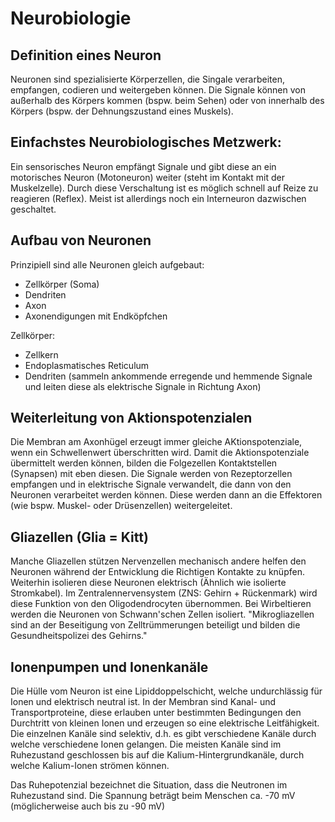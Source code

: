 # Neurobiologie


## Definition eines Neuron

Neuronen sind spezialisierte Körperzellen, die Singale verarbeiten, empfangen, codieren und  weitergeben können.
Die Signale können von außerhalb des Körpers kommen (bspw. beim Sehen) oder von innerhalb des Körpers (bspw. der Dehnungszustand eines Muskels).


## Einfachstes Neurobiologisches Metzwerk:

Ein sensorisches Neuron empfängt Signale und gibt diese an ein motorisches Neuron (Motoneuron) weiter (steht im Kontakt mit der Muskelzelle).
Durch diese Verschaltung ist es möglich schnell auf Reize zu reagieren (Reflex).
Meist ist allerdings noch ein Interneuron dazwischen geschaltet.


## Aufbau von Neuronen

Prinzipiell sind alle Neuronen gleich aufgebaut:
* Zellkörper (Soma)
* Dendriten
* Axon
* Axonendigungen mit Endköpfchen

Zellkörper:
* Zellkern
* Endoplasmatisches Reticulum
* Dendriten (sammeln ankommende erregende und hemmende Signale und leiten diese als elektrische Signale in Richtung Axon)


## Weiterleitung von Aktionspotenzialen

Die Membran am Axonhügel erzeugt immer gleiche AKtionspotenziale, wenn ein Schwellenwert überschritten wird.
Damit die Aktionspotenziale übermittelt werden können, bilden die Folgezellen Kontaktstellen (Synapsen) mit eben diesen.
Die Signale werden von Rezeptorzellen empfangen und in elektrische Signale verwandelt, die dann von den Neuronen verarbeitet werden können.
Diese werden dann an die Effektoren (wie bspw. Muskel- oder Drüsenzellen) weitergeleitet.


## Gliazellen (Glia = Kitt)

Manche Gliazellen stützen Nervenzellen mechanisch andere helfen den Neuronen während der Entwicklung die Richtigen Kontakte zu knüpfen.
Weiterhin isolieren diese Neuronen elektrisch (Ähnlich wie isolierte Stromkabel).
Im Zentralennervensystem (ZNS: Gehirn + Rückenmark) wird diese Funktion von den Oligodendrocyten übernommen.
Bei Wirbeltieren werden die Neuronen von Schwann'schen Zellen isoliert.
"Mikrogliazellen sind an der Beseitigung von Zelltrümmerungen beteiligt und bilden die Gesundheitspolizei des Gehirns."


## Ionenpumpen und Ionenkanäle

Die Hülle vom Neuron ist eine Lipiddoppelschicht, welche undurchlässig für Ionen und elektrisch neutral ist.
In der Membran sind Kanal- und Transportproteine, diese erlauben unter bestimmten Bedingungen den Durchtritt von kleinen Ionen und erzeugen so eine elektrische Leitfähigkeit.
Die einzelnen Kanäle sind selektiv, d.h. es gibt verschiedene Kanäle durch welche verschiedene Ionen gelangen. 
Die meisten Kanäle sind im Ruhezustand geschlossen bis auf die Kalium-Hintergrundkanäle, durch welche Kalium-Ionen strömen können.

Das Ruhepotenzial bezeichnet die Situation, dass die Neutronen im Ruhezustand sind.
Die Spannung beträgt beim Menschen ca. -70 mV (möglicherweise auch bis zu -90 mV)


